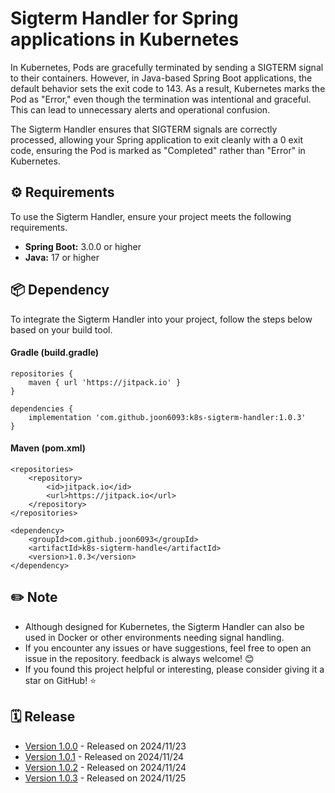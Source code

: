 # Sigterm Handler for Spring applications in Kubernetes
In Kubernetes, Pods are gracefully terminated by sending a SIGTERM signal to their containers. However, in Java-based Spring Boot applications, the default behavior sets the exit code to 143. As a result, Kubernetes marks the Pod as "Error," even though the termination was intentional and graceful. This can lead to unnecessary alerts and operational confusion.

The Sigterm Handler ensures that SIGTERM signals are correctly processed, allowing your Spring application to exit cleanly with a 0 exit code, ensuring the Pod is marked as "Completed" rather than "Error" in Kubernetes.

## ⚙️ Requirements
To use the Sigterm Handler, ensure your project meets the following requirements.

- **Spring Boot:** 3.0.0 or higher  
- **Java:** 17 or higher

## 📦 Dependency
To integrate the Sigterm Handler into your project, follow the steps below based on your build tool.

#### Gradle (build.gradle)
```
repositories {
    maven { url 'https://jitpack.io' }
}

dependencies {  
    implementation 'com.github.joon6093:k8s-sigterm-handler:1.0.3'
}
```
#### Maven (pom.xml)
```
<repositories>  
    <repository>  
        <id>jitpack.io</id>  
        <url>https://jitpack.io</url>  
    </repository>  
</repositories>

<dependency>  
    <groupId>com.github.joon6093</groupId>  
    <artifactId>k8s-sigterm-handle</artifactId>  
    <version>1.0.3</version>  
</dependency>
```

## ✏️ Note
- Although designed for Kubernetes, the Sigterm Handler can also be used in Docker or other environments needing signal handling.
- If you encounter any issues or have suggestions, feel free to open an issue in the repository. feedback is always welcome! 😊
- If you found this project helpful or interesting, please consider giving it a star on GitHub! ⭐

## 🗓️ Release
- [Version 1.0.0](https://github.com/joon6093/k8s-sigterm-handler/releases/tag/1.0.0) - Released on 2024/11/23
- [Version 1.0.1](https://github.com/joon6093/k8s-sigterm-handler/releases/tag/1.0.1) - Released on 2024/11/24
- [Version 1.0.2](https://github.com/joon6093/k8s-sigterm-handler/releases/tag/1.0.2) - Released on 2024/11/24
- [Version 1.0.3](https://github.com/joon6093/k8s-sigterm-handler/releases/tag/1.0.3) - Released on 2024/11/25
